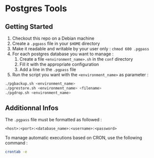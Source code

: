 # Postgres Tools

## Getting Started

1. Checkout this repo on a Debian machine
2. Create a `.pgpass` file in your `$HOME` directory
3. Make it readable and writable by your user only : `chmod 600 .pgpass`
4. For each postgres database you want to manage :
    1. Create a file `<environment_name>.sh` in the `conf` directory
    2. Fill it with the appropriate configuration
    3. Add a line in the `.pgpass` file
5. Run the script you want with the `<environment_name>` as parameter :
```bash
./pgbackup.sh <environment_name>
./pgrestore.sh <environment_name> <filename>
./pgdrop.sh <environment_name>
```

## Additionnal Infos

The `.pgpass` file must be formatted as followed :
  ```
  <host>:<port>:<database_name>:<username>:<password>
  ```

To manage automatic executions based on CRON, use the following command :
```bash
crontab -e
```